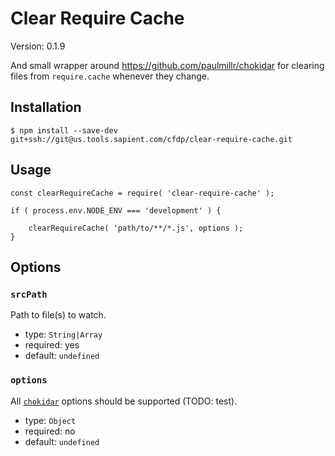 # Clear Require Cache #

Version: 0.1.9

And small wrapper around <https://github.com/paulmillr/chokidar> for clearing files from `require.cache` whenever they change.



## Installation ##

```
$ npm install --save-dev git+ssh://git@us.tools.sapient.com/cfdp/clear-require-cache.git
```



## Usage ##

```
const clearRequireCache = require( 'clear-require-cache' );

if ( process.env.NODE_ENV === 'development' ) {

    clearRequireCache( 'path/to/**/*.js', options );
}
```



## Options ##


### `srcPath` ###

Path to file(s) to watch.

  - type: `String|Array`
  - required: yes
  - default: `undefined`
  

### `options` ###

All [`chokidar`](https://github.com/paulmillr/chokidar/blob/master/README.md#api) options should be supported (TODO: test).

  - type: `Object`
  - required: no
  - default: `undefined`



